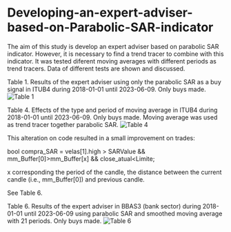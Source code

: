 # Developing-an-expert-adviser-based-on-Parabolic-SAR-indicator
The aim of this study is develop an expert adviser based on parabolic SAR indicator. However, it is necessary to find a trend tracer to combine with this indicator. It was tested diferent moving averages with different periods as trend tracers. Data of different tests are shown and discussed.

Table 1. Results of the expert adviser using only the parabolic SAR as a buy signal in ITUB4 during 2018-01-01 until 2023-06-09. Only buys made.
![Table 1 ](https://github.com/Andre-Luis-Lopes-da-Silva/Developing-an-expert-adviser-based-on-Parabolic-SAR-indicator/assets/78765404/eadee7c6-3d40-416b-91ef-e2dcbb3910a8)


Table 4. Effects of the type and period of moving average in ITUB4 during 2018-01-01 until 2023-06-09. Only buys made. Moving average was used as trend tracer together parabolic SAR. 
![Table 4](https://github.com/Andre-Luis-Lopes-da-Silva/Developing-an-expert-adviser-based-on-Parabolic-SAR-indicator/assets/78765404/e00e293d-235d-4633-abc4-e5a31657fdfd)


This alteration on code resulted in a small improvement on trades:

bool compra_SAR = velas[1].high > SARValue && mm_Buffer[0]>mm_Buffer[x] && close_atual<Limite;

x corresponding the period of the candle, the distance between the current candle (i.e., mm_Buffer[0]) and previous candle.

See Table 6. 

Table 6. Results of the expert adviser in BBAS3 (bank sector) during 2018-01-01 until 2023-06-09 using parabolic SAR and smoothed moving average with 21 periods. Only buys made.
![Table 6](https://github.com/Andre-Luis-Lopes-da-Silva/Developing-an-expert-adviser-based-on-Parabolic-SAR-indicator/assets/78765404/0a3fc123-40dc-4b39-a8b9-176f69301fcb)




